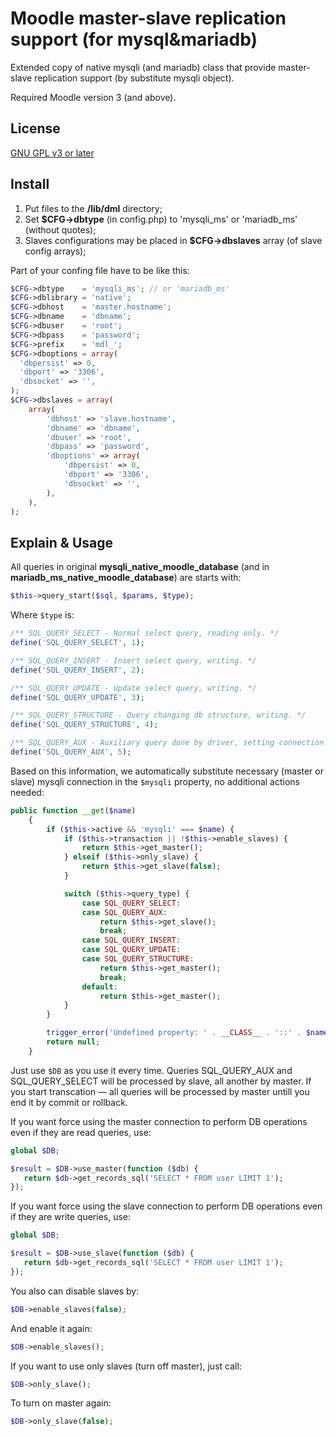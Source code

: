 # Moodle master-slave replication support (for mysql&mariadb)
Extended copy of native mysqli (and mariadb) class that provide master-slave replication support (by substitute mysqli object).

Required Moodle version 3 (and above).

## License
[GNU GPL v3 or later](http://www.gnu.org/copyleft/gpl.html)
## Install
1. Put files to the **/lib/dml** directory;
2. Set **$CFG->dbtype** (in config.php) to 'mysqli_ms' or 'mariadb_ms' (without quotes);
3. Slaves configurations may be placed in **$CFG->dbslaves** array (of slave config arrays);

Part of your confing file have to be like this:
```php
$CFG->dbtype    = 'mysqli_ms'; // or 'mariadb_ms'
$CFG->dblibrary = 'native';
$CFG->dbhost    = 'master.hostname';
$CFG->dbname    = 'dbname';
$CFG->dbuser    = 'root';
$CFG->dbpass    = 'password';
$CFG->prefix    = 'mdl_';
$CFG->dboptions = array(
  'dbpersist' => 0,
  'dbport' => '3306',
  'dbsocket' => '',
);
$CFG->dbslaves = array(
    array(
        'dbhost' => 'slave.hostname',
        'dbname' => 'dbname',
        'dbuser' => 'root',
        'dbpass' => 'password',
        'dboptions' => array(
            'dbpersist' => 0,
            'dbport' => '3306',
            'dbsocket' => '',
        ),
    ),
);
```

## Explain & Usage
All queries in original **mysqli_native_moodle_database** (and in **mariadb_ms_native_moodle_database**) are starts with:
```php
$this->query_start($sql, $params, $type);
```
Where ```$type``` is:
```php
/** SQL_QUERY_SELECT - Normal select query, reading only. */
define('SQL_QUERY_SELECT', 1);

/** SQL_QUERY_INSERT - Insert select query, writing. */
define('SQL_QUERY_INSERT', 2);

/** SQL_QUERY_UPDATE - Update select query, writing. */
define('SQL_QUERY_UPDATE', 3);

/** SQL_QUERY_STRUCTURE - Query changing db structure, writing. */
define('SQL_QUERY_STRUCTURE', 4);

/** SQL_QUERY_AUX - Auxiliary query done by driver, setting connection config, getting table info, etc. */
define('SQL_QUERY_AUX', 5);
```

Based on this information, we automatically substitute necessary (master or slave) mysqli connection in the `$mysqli` property, no additional actions needed:
```php
public function __get($name)
    {
        if ($this->active && 'mysqli' === $name) {
            if ($this->transaction || !$this->enable_slaves) {
                return $this->get_master();
            } elseif ($this->only_slave) {
                return $this->get_slave(false);
            }

            switch ($this->query_type) {
                case SQL_QUERY_SELECT:
                case SQL_QUERY_AUX:
                    return $this->get_slave();
                    break;
                case SQL_QUERY_INSERT:
                case SQL_QUERY_UPDATE:
                case SQL_QUERY_STRUCTURE:
                    return $this->get_master();
                    break;
                default:
                    return $this->get_master();
            }
        }

        trigger_error('Undefined property: ' . __CLASS__ . '::' . $name, E_USER_NOTICE);
        return null;
    }
```

Just use `$DB` as you use it every time.
Queries SQL_QUERY_AUX and SQL_QUERY_SELECT will be processed by slave, all another by master.
If you start transcation — all queries will be processed by master untill you end it by commit or rollback.

If you want force using the master connection to perform DB operations even if they are read queries, use:
 ```php
global $DB;

$result = $DB->use_master(function ($db) {
    return $db->get_records_sql('SELECT * FROM user LIMIT 1');
});
```

If you want force using the slave connection to perform DB operations even if they are write queries, use:
 ```php
global $DB;

$result = $DB->use_slave(function ($db) {
    return $db->get_records_sql('SELECT * FROM user LIMIT 1');
});
```

You also can disable slaves by:
```php
$DB->enable_slaves(false);
```
And enable it again:
```php
$DB->enable_slaves();
```

If you want to use only slaves (turn off master), just call:
```php
$DB->only_slave();
```
To turn on master again:
```php
$DB->only_slave(false);
```
